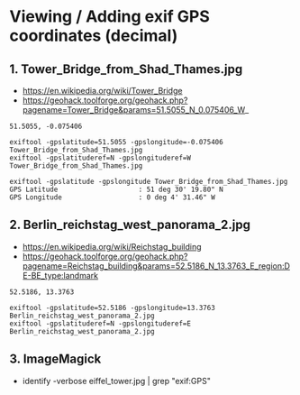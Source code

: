 # Viewing / Adding exif GPS coordinates (decimal)

## 1. Tower_Bridge_from_Shad_Thames.jpg

* https://en.wikipedia.org/wiki/Tower_Bridge
* https://geohack.toolforge.org/geohack.php?pagename=Tower_Bridge&params=51.5055_N_0.075406_W_

```text
51.5055, -0.075406

exiftool -gpslatitude=51.5055 -gpslongitude=-0.075406 Tower_Bridge_from_Shad_Thames.jpg
exiftool -gpslatituderef=N -gpslongituderef=W Tower_Bridge_from_Shad_Thames.jpg

exiftool -gpslatitude -gpslongitude Tower_Bridge_from_Shad_Thames.jpg
GPS Latitude                    : 51 deg 30' 19.80" N
GPS Longitude                   : 0 deg 4' 31.46" W
```

## 2. Berlin_reichstag_west_panorama_2.jpg

* https://en.wikipedia.org/wiki/Reichstag_building
* https://geohack.toolforge.org/geohack.php?pagename=Reichstag_building&params=52.5186_N_13.3763_E_region:DE-BE_type:landmark

```text
52.5186, 13.3763

exiftool -gpslatitude=52.5186 -gpslongitude=13.3763 Berlin_reichstag_west_panorama_2.jpg
exiftool -gpslatituderef=N -gpslongituderef=E Berlin_reichstag_west_panorama_2.jpg
```

## 3. ImageMagick

* identify -verbose eiffel_tower.jpg | grep "exif:GPS"
